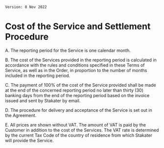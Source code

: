 `Version: 8 Nov 2022`

# Cost of the Service and Settlement Procedure

A. The reporting period for the Service is one calendar month.

B. The cost of the Services provided in the reporting period is calculated in accordance with the rules and conditions specified in these Terms of Service, as well as in the Order, in proportion to the number of months included in the reporting period.

C. The payment of 100% of the cost of the Service provided shall be made at the end of the concerned reporting period no later than thirty (30) banking days from the end of the reporting period based on the invoice issued and sent by Stakater by email.

D. The procedure for delivery and acceptance of the Service is set out in the Agreement.

E. All prices are shown without VAT. The amount of VAT is paid by the Customer in addition to the cost of the Services. The VAT rate is determined by the current Tax Code of the country of residence from which Stakater will provide the Service.
